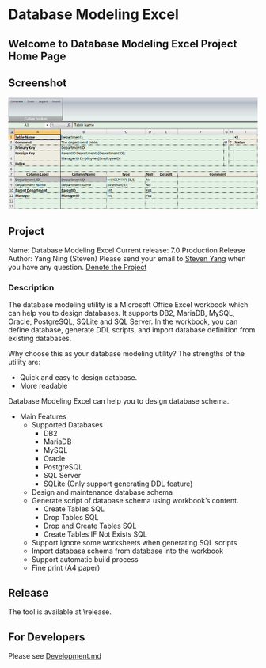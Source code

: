 # Database Modeling Excel

## Welcome to Database Modeling Excel Project Home Page

## Screenshot

![screenshot](screenshot_table.png)

## Project

Name: Database Modeling Excel
Current release: 7.0 Production Release
Author: Yang Ning (Steven)
Please send your email to [Steven Yang](steven_nyang@outlook.com) when you have any question.
[Denote the Project](http://sourceforge.net/donate/index.php?group_id=171489)

### Description

The database modeling utility is a Microsoft Office Excel workbook which can help you to design databases.
It supports DB2, MariaDB, MySQL, Oracle, PostgreSQL, SQLite and SQL Server.
In the workbook, you can define database, generate DDL scripts, and import database definition from existing databases.

Why choose this as your database modeling utility?
The strengths of the utility are:

- Quick and easy to design database.
- More readable

Database Modeling Excel can help you to design database schema.

- Main Features
  - Supported Databases
    - DB2
    - MariaDB
    - MySQL
    - Oracle
    - PostgreSQL
    - SQL Server
    - SQLite (Only support generating DDL feature)
  - Design and maintenance database schema
  - Generate script of database schema using workbook’s content.
    - Create Tables SQL
    - Drop Tables SQL
    - Drop and Create Tables SQL
    - Create Tables IF Not Exists SQL
  - Support ignore some worksheets when generating SQL scripts
  - Import database schema from database into the workbook
  - Support automatic build process
  - Fine print (A4 paper)

## Release

The tool is available at \release\.

## For Developers

Please see [Development.md](doc\Developement.md)
